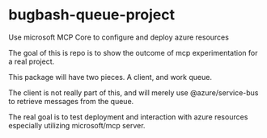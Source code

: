 # bugbash-queue-project
Use microsoft MCP Core to configure and deploy azure resources

The goal of this is repo is to show the outcome of mcp experimentation for a real project.

This package will have two pieces. A client, and work queue.

The client is not really part of this, and will merely use @azure/service-bus to retrieve messages from the queue.

The real goal is to test deployment and interaction with azure resources especially utilizing microsoft/mcp server.

